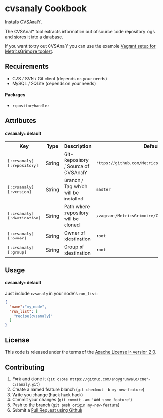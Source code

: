 cvsanaly Cookbook
==========================
Installs [CVSAnalY](https://github.com/MetricsGrimoire/CVSAnalY).

The CVSAnalY tool extracts information out of source code repository logs and stores it into a database.

If you want to try out CVSAnalY you can use the example [Vagrant setup for MetricsGrimoire toolset](https://github.com/andygrunwald/Vagrant-MetricsGrimoire).

Requirements
------------

* CVS / SVN / Git client (depends on your needs)
* MySQL / SQLite (depends on your needs)

#### Packages
- `repositoryhandler`

Attributes
----------
#### cvsanaly::default
<table>
  <tr>
    <th>Key</th>
    <th>Type</th>
    <th>Description</th>
    <th>Default</th>
  </tr>
  <tr>
    <td><tt>[:cvsanaly][:repository]</tt></td>
    <td>String</td>
    <td>Git-Repository / Source of CVSAnalY</td>
    <td><tt>https://github.com/MetricsGrimoire/CVSAnalY.git</tt></td>
  </tr>
  <tr>
    <td><tt>[:cvsanaly][:version]</tt></td>
    <td>String</td>
    <td>Branch / Tag which will be installed</td>
    <td><tt>master</tt></td>
  </tr>
  <tr>
    <td><tt>[:cvsanaly][:destination]</tt></td>
    <td>String</td>
    <td>Path where :repository will be cloned</td>
    <td><tt>/vagrant/MetricsGrimoire/CVSAnalY</tt></td>
  </tr>
  <tr>
    <td><tt>[:cvsanaly][:owner]</tt></td>
    <td>String</td>
    <td>Owner of :destination</td>
    <td><tt>root</tt></td>
  </tr>
  <tr>
    <td><tt>[:cvsanaly][:group]</tt></td>
    <td>String</td>
    <td>Group of :destination</td>
    <td><tt>root</tt></td>
  </tr>
</table>

Usage
-----
#### cvsanaly::default

Just include `cvsanaly` in your node's `run_list`:

```json
{
  "name":"my_node",
  "run_list": [
    "recipe[cvsanaly]"
  ]
}
```

License
------------
This code is released under the terms of the [Apache License in version 2.0](http://www.apache.org/licenses/LICENSE-2.0).


Contributing
------------
1. Fork and clone it (`git clone https://github.com/andygrunwald/chef-cvsanaly.git`)
2. Create a named feature branch (`git checkout -b my-new-feature`)
3. Write you change (hack hack hack)
4. Commit your changes (`git commit -am 'Add some feature'`)
5. Push to the branch (`git push origin my-new-feature`)
6. Submit a [Pull Request using Github](https://help.github.com/articles/creating-a-pull-request)
